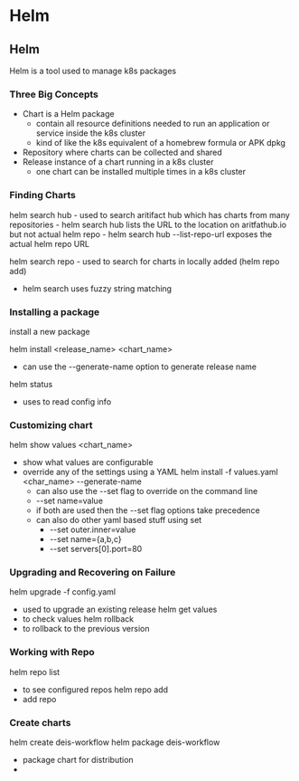 # Helm

## Helm
Helm is a tool used to manage k8s packages

### Three Big Concepts
- Chart is a Helm package
    - contain all resource definitions needed to run an application
      or service inside the k8s cluster
    - kind of like the k8s equivalent of a homebrew formula or APK dpkg
- Repository where charts can be collected and shared
- Release instance of a chart running in a k8s cluster
    - one chart can be installed multiple times in a k8s cluster

### Finding Charts
helm search hub - used to search aritifact hub which has charts from many repositories
    - helm search hub lists the URL to the location on aritfathub.io but
      not actual helm repo
    - helm search hub --list-repo-url exposes the actual helm repo URL

helm search repo - used to search for charts in locally added (helm repo add)
- helm search uses fuzzy string matching

### Installing a package
install a new package

helm install <release_name> <chart_name>
- can use the --generate-name option to generate release name

helm status
- uses to read config info


### Customizing chart
helm show values <chart_name>
- show what values are configurable
- override any of the settings using a YAML
helm install -f values.yaml <char_name> --generate-name
    - can also use the --set flag to override on the command line
    - --set name=value
    - if both are used then the --set flag options take precedence
    - can also do other yaml based stuff using set
        - --set outer.inner=value
        - --set name={a,b,c}
        - --set servers[0].port=80

### Upgrading and Recovering on Failure
helm upgrade -f config.yaml <release> <chart>
- used to upgrade an existing release
helm get values <release>
- to check values
helm rollback <release> <version>
- to rollback to the previous version

### Working with Repo
helm repo list
- to see configured repos
helm repo add <name> <url>
- add repo

### Create charts
helm create deis-workflow
helm package deis-workflow
- package chart for distribution
-
